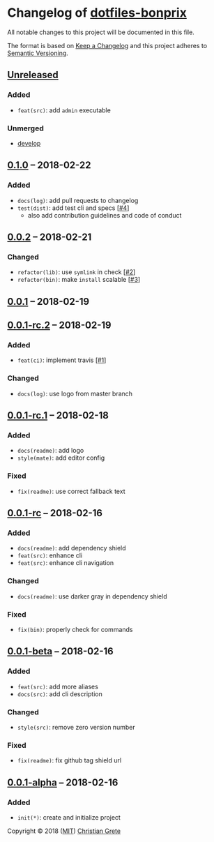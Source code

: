 # Changelog of [dotfiles-bonprix][github-url]

All notable changes to this project will be documented in this file.

The format is based on [Keep a Changelog][keep-a-changelog-url] and this project adheres to [Semantic Versioning][semver-url].

## [Unreleased]

### Added

- `feat(src)`: add `admin` executable

### Unmerged

- [develop]

## [0.1.0] – 2018-02-22

### Added

- `docs(log)`: add pull requests to changelog
- `test(dist)`: add test cli and specs [[#4](https://github.com/ChristianGrete/dotfiles-bonprix/pull/4)]
  - also add contribution guidelines and code of conduct

## [0.0.2] – 2018-02-21

### Changed

- `refactor(lib)`: use `symlink` in check [[#2](https://github.com/ChristianGrete/dotfiles-bonprix/pull/2)]
- `refactor(bin)`: make `install` scalable [[#3](https://github.com/ChristianGrete/dotfiles-bonprix/pull/3)]

## [0.0.1] – 2018-02-19

## [0.0.1-rc.2] – 2018-02-19

### Added

- `feat(ci)`: implement travis [[#1](https://github.com/ChristianGrete/dotfiles-bonprix/pull/1)]

### Changed

- `docs(log)`: use logo from master branch

## [0.0.1-rc.1] – 2018-02-18

### Added

- `docs(readme)`: add logo
- `style(mate)`: add editor config

### Fixed

- `fix(readme)`: use correct fallback text

## [0.0.1-rc] – 2018-02-16

### Added

- `docs(readme)`: add dependency shield
- `feat(src)`: enhance cli
- `feat(src)`: enhance cli navigation

### Changed

- `docs(readme)`: use darker gray in dependency shield

### Fixed

- `fix(bin)`: properly check for commands

## [0.0.1-beta] – 2018-02-16

### Added

- `feat(src)`: add more aliases
- `docs(src)`: add cli description

### Changed

- `style(src)`: remove zero version number

### Fixed

- `fix(readme)`: fix github tag shield url

## [0.0.1-alpha] – 2018-02-16

### Added

- `init(*)`: create and initialize project

[Unreleased]: https://github.com/ChristianGrete/dotfiles-bonprix/compare/0.1.0...master
[0.1.0]: https://github.com/ChristianGrete/dotfiles-bonprix/compare/0.0.2...0.1.0
[0.0.2]: https://github.com/ChristianGrete/dotfiles-bonprix/compare/0.0.1...0.0.2
[0.0.1]: https://github.com/ChristianGrete/dotfiles-bonprix/compare/0.0.1-rc.2...0.0.1
[0.0.1-rc.2]: https://github.com/ChristianGrete/dotfiles-bonprix/compare/0.0.1-rc.1...0.0.1-rc.2
[0.0.1-rc.1]: https://github.com/ChristianGrete/dotfiles-bonprix/compare/0.0.1-rc...0.0.1-rc.1
[0.0.1-rc]: https://github.com/ChristianGrete/dotfiles-bonprix/compare/0.0.1-beta...0.0.1-rc
[0.0.1-beta]: https://github.com/ChristianGrete/dotfiles-bonprix/compare/0.0.1-alpha...0.0.1-beta
[0.0.1-alpha]: https://github.com/ChristianGrete/dotfiles-bonprix/compare/0bb20f14967d5cd5a1d6c1e93ad398c24ced59b9...0.0.1-alpha
[develop]: https://github.com/ChristianGrete/dotfiles-bonprix/compare/master...develop

Copyright © 2018 ([MIT](LICENSE.md)) [Christian Grete](https://christiangrete.com)

[github-url]: https://github.com/ChristianGrete/dotfiles-bonprix
[keep-a-changelog-url]: http://keepachangelog.com/en/1.0.0/
[semver-url]: http://semver.org/spec/v2.0.0.html